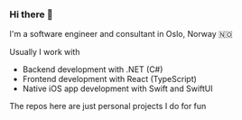 ### Hi there 👋

I'm a software engineer and consultant in Oslo, Norway 🇳🇴

Usually I work with
- Backend development with .NET (C#)
- Frontend development with React (TypeScript)
- Native iOS app development with Swift and SwiftUI

The repos here are just personal projects I do for fun
